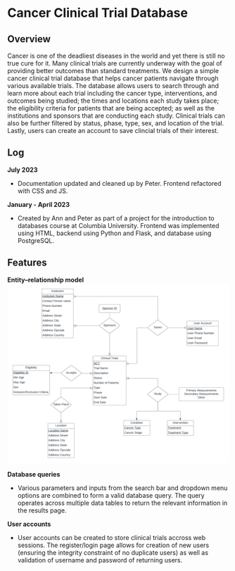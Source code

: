 # Cancer Clinical Trial Database

## Overview
Cancer is one of the deadliest diseases in the world and yet there is still no true cure for it. Many clinical trials are currently underway with the goal of providing better outcomes than standard treatments. We design a simple cancer clinical trial database that helps cancer patients navigate through various available trials. The database allows users to search through and learn more about each trial including the cancer type, interventions, and outcomes being studied; the times and locations each study takes place; the eligibility criteria for patients that are being accepted; as well as the institutions and sponsors that are conducting each study. Clinical trials can also be further filtered by status, phase, type, sex, and location of the trial. Lastly, users can create an account to save clincial trials of their interest.

## Log
**July 2023**
- Documentation updated and cleaned up by Peter. Frontend refactored with CSS and JS.

**January - April 2023**
- Created by Ann and Peter as part of a project for the introduction to databases course at Columbia University. Frontend was implemented using HTML, backend using Python and Flask, and database using PostgreSQL.

## Features
**Entity–relationship model**
![Cancer Clinical Trial Database ER diagram](./images/er-diagram.png "Cancer Clinical Trial Database ER diagram")

**Database queries**
- Various parameters and inputs from the search bar and dropdown menu options are combined to form a valid database query. The query operates across multiple data tables to return the relevant information in the results page. 

**User accounts**
- User accounts can be created to store clinical trials accross web sessions. The register/login page allows for creation of new users (ensuring the integrity constraint of no duplicate users) as well as validation of username and password of returning users.